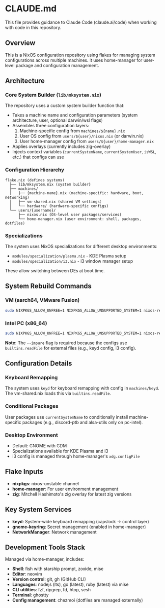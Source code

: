 # CLAUDE.md

This file provides guidance to Claude Code (claude.ai/code) when working with code in this repository.

## Overview

This is a NixOS configuration repository using flakes for managing system configurations across multiple machines. It uses home-manager for user-level package and configuration management.

## Architecture

### Core System Builder (`lib/mksystem.nix`)

The repository uses a custom system builder function that:
- Takes a machine name and configuration parameters (system architecture, user, optional darwin/wsl flags)
- Assembles three configuration layers:
  1. Machine-specific config from `machines/${name}.nix`
  2. User OS config from `users/${user}/nixos.nix` (or darwin.nix)
  3. User home-manager config from `users/${user}/home-manager.nix`
- Applies overlays (currently includes zig-overlay)
- Injects context variables (`currentSystemName`, `currentSystemUser`, `isWSL`, etc.) that configs can use

### Configuration Hierarchy

```
flake.nix (defines systems)
  ├── lib/mksystem.nix (system builder)
  ├── machines/
  │   ├── {machine-name}.nix (machine-specific: hardware, boot, networking)
  │   ├── vm-shared.nix (shared VM settings)
  │   └── hardware/ (hardware-specific configs)
  └── users/{username}/
      ├── nixos.nix (OS-level user packages/services)
      └── home-manager.nix (user environment: shell, packages, dotfiles)
```

### Specializations

The system uses NixOS specializations for different desktop environments:
- `modules/specialization/plasma.nix` - KDE Plasma setup
- `modules/specialization/i3.nix` - i3 window manager setup

These allow switching between DEs at boot time.

## System Rebuild Commands

### VM (aarch64, VMware Fusion)
```bash
sudo NIXPKGS_ALLOW_UNFREE=1 NIXPKGS_ALLOW_UNSUPPORTED_SYSTEM=1 nixos-rebuild switch --impure --flake "#vm-aarch64"
```

### Intel PC (x86_64)
```bash
sudo NIXPKGS_ALLOW_UNFREE=1 NIXPKGS_ALLOW_UNSUPPORTED_SYSTEM=1 nixos-rebuild switch --impure --flake "#pc-intel"
```

**Note:** The `--impure` flag is required because the configs use `builtins.readFile` for external files (e.g., keyd config, i3 config).

## Configuration Details

### Keyboard Remapping
The system uses `keyd` for keyboard remapping with config in `machines/keyd`. The vm-shared.nix loads this via `builtins.readFile`.

### Conditional Packages
User packages use `currentSystemName` to conditionally install machine-specific packages (e.g., discord-ptb and alsa-utils only on pc-intel).

### Desktop Environment
- Default: GNOME with GDM
- Specializations available for KDE Plasma and i3
- i3 config is managed through home-manager's `xdg.configFile`

## Flake Inputs

- **nixpkgs**: nixos-unstable channel
- **home-manager**: For user environment management
- **zig**: Mitchell Hashimoto's zig overlay for latest zig versions

## Key System Services

- **keyd**: System-wide keyboard remapping (capslock → control layer)
- **gnome-keyring**: Secret management (enabled in home-manager)
- **NetworkManager**: Network management

## Development Tools Stack

Managed via home-manager, includes:
- **Shell**: fish with starship prompt, zoxide, mise
- **Editor**: neovim
- **Version control**: git, gh (GitHub CLI)
- **Languages**: nodejs (lts), go (latest), ruby (latest) via mise
- **CLI utilities**: fzf, ripgrep, fd, htop, sesh
- **Terminal**: ghostty
- **Config management**: chezmoi (dotfiles are managed externally)
